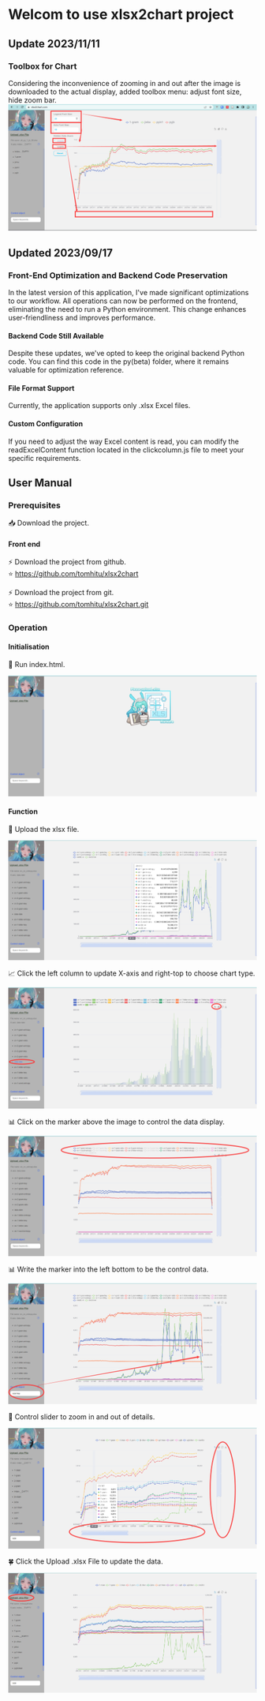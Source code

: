 # Welcom to use xlsx2chart project

## Update 2023/11/11
### Toolbox for Chart

Considering the inconvenience of zooming in and out after the image is downloaded to the actual display, added toolbox menu: adjust font size, hide zoom bar.
![Example Image](./src/assets/pic/update.png)

## Updated 2023/09/17
### Front-End Optimization and Backend Code Preservation

In the latest version of this application, I've made significant optimizations to our workflow. All operations can now be performed on the frontend, eliminating the need to run a Python environment. This change enhances user-friendliness and improves performance. <br>

#### Backend Code Still Available
Despite these updates, we've opted to keep the original backend Python code. You can find this code in the py(beta) folder, where it remains valuable for optimization reference. <br>

#### File Format Support
Currently, the application supports only .xlsx Excel files. <br>

#### Custom Configuration
If you need to adjust the way Excel content is read, you can modify the readExcelContent function located in the clickcolumn.js file to meet your specific requirements. <br>


## User Manual

### Prerequisites
:inbox_tray: Download the project. <br>
#### Front end
:zap: Download the project from github. <br>
:star: https://github.com/tomhitu/xlsx2chart <br>

:zap: Download the project from git. <br>
:star: https://github.com/tomhitu/xlsx2chart.git <br>

### Operation

#### Initialisation

:balloon: Run index.html. <br>

![Example Image](./src/assets/pic/orindex.png)

#### Function
:open_file_folder: Upload the xlsx file. <br>

![Example Image](./src/assets/pic/uploadxlsx.png)

:chart_with_upwards_trend: Click the left column to update X-axis and right-top to choose chart type. <br>

![Example Image](./src/assets/pic/xaxtype.png)

:bar_chart: Click on the marker above the image to control the data display. <br>

![Example Image](./src/assets/pic/datashow.png)

:bar_chart: Write the marker into the left bottom to be the control data. <br>

![Example Image](./src/assets/pic/controlobj.png)

:cake: Control slider to zoom in and out of details. <br>

![Example Image](./src/assets/pic/zoominout.png)

:four_leaf_clover: Click the Upload .xlsx File to update the data. <br>

![Example Image](./src/assets/pic/uploadnew.png)

